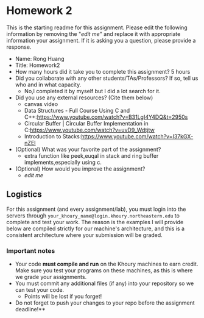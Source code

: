 # Homework 2 

This is the starting readme for this assignment.  Please edit the following 
information by removing the "*edit me*" and replace it with appropriate 
information your assignment. If it is asking you a question, please provide 
a response.

- Name: Rong Huang
- Title: Homework2
- How many hours did it take you to complete this assignment? 5 hours
- Did you collaborate with any other students/TAs/Professors? If so, tell us 
  who and in what capacity.
  - No,I completed it by myself but I did a lot search for it.
- Did you use any external resources? (Cite them below)
  - canvas video
  - Data Structures - Full Course Using C and C++:https://www.youtube.com/watch?v=B31LgI4Y4DQ&t=2950s
  - Circular Buffer | Circular Buffer Implementation in C:https://www.youtube.com/watch?v=uvD9_Wdtjtw
  - Introduction to Stacks:https://www.youtube.com/watch?v=I37kGX-nZEI
- (Optional) What was your favorite part of the assignment? 
  - extra function like peek,euqal in stack and ring buffer implements,especially using c.
- (Optional) How would you improve the assignment? 
  - *edit me*

## Logistics

For this assignment (and every assignment/lab), you must login into the 
servers through `your_khoury_name@login.khoury.northeastern.edu` to complete 
and test your work. The reason is the examples I will provide below are 
compiled strictly for our machine's architecture, and this is a consistent 
architecture where your submission will be graded.

### Important notes

* Your code **must compile and run** on the Khoury machines to earn credit. 
  Make sure you test your programs on these machines, as this is where we 
  grade your assignments.
* You must commit any additional files (if any) into your repository so we 
  can test your code.
  * Points will be lost if you forget!
* Do not forget to push your changes to your repo before the assignment 
  deadline!**
